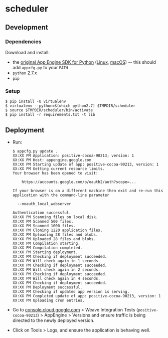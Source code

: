 # scheduler

## Development

### Dependencies

Download and install:

- the [original App Engine SDK for Python](https://cloud.google.com/appengine/docs/standard/python/download) ([Linux](https://storage.googleapis.com/appengine-sdks/featured/google_appengine_1.9.77.zip), [macOS](https://storage.googleapis.com/appengine-sdks/featured/GoogleAppEngineLauncher-1.9.77.dmg)) -- this should add `appcfg.py` to your `PATH`
- `python` 2.7.x
- `pip`

### Setup

```console
$ pip install -U virtualenv
$ virtualenv --python=$(which python2.7) $TMPDIR/scheduler
$ source $TMPDIR/scheduler/bin/activate
$ pip install -r requirements.txt -t lib
```

## Deployment

- Run:
  ```console
  $ appcfg.py update .
  XX:XX PM Application: positive-cocoa-90213; version: 1
  XX:XX PM Host: appengine.google.com
  XX:XX PM Starting update of app: positive-cocoa-90213, version: 1
  XX:XX PM Getting current resource limits.
  Your browser has been opened to visit:

      https://accounts.google.com/o/oauth2/auth?scope=...

  If your browser is on a different machine then exit and re-run this
  application with the command-line parameter

    --noauth_local_webserver

  Authentication successful.
  XX:XX PM Scanning files on local disk.
  XX:XX PM Scanned 500 files.
  XX:XX PM Scanned 1000 files.
  XX:XX PM Cloning 1220 application files.
  XX:XX PM Uploading 28 files and blobs.
  XX:XX PM Uploaded 28 files and blobs.
  XX:XX PM Compilation starting.
  XX:XX PM Compilation completed.
  XX:XX PM Starting deployment.
  XX:XX PM Checking if deployment succeeded.
  XX:XX PM Will check again in 1 seconds.
  XX:XX PM Checking if deployment succeeded.
  XX:XX PM Will check again in 2 seconds.
  XX:XX PM Checking if deployment succeeded.
  XX:XX PM Will check again in 4 seconds.
  XX:XX PM Checking if deployment succeeded.
  XX:XX PM Deployment successful.
  XX:XX PM Checking if updated app version is serving.
  XX:XX PM Completed update of app: positive-cocoa-90213, version: 1
  XX:XX PM Uploading cron entries.
  ```

- Go to [console.cloud.google.com](https://console.cloud.google.com) > Weave Integration Tests (`positive-cocoa-90213`) > AppEngine > Versions and ensure traffic is being directed to the newly deployed version.
- Click on Tools > Logs, and ensure the application is behaving well.
